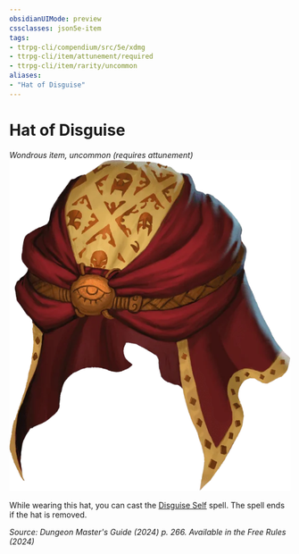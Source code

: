 ```yaml
---
obsidianUIMode: preview
cssclasses: json5e-item
tags:
- ttrpg-cli/compendium/src/5e/xdmg
- ttrpg-cli/item/attunement/required
- ttrpg-cli/item/rarity/uncommon
aliases: 
- "Hat of Disguise"
---
```

# Hat of Disguise
*Wondrous item, uncommon (requires attunement)*  
![](Misc%20Files/CLI/compendium/items/img/hat-of-disguise.webp#right)


While wearing this hat, you can cast the [Disguise Self](Misc%20Files/CLI/compendium/spells/disguise-self-xphb.md) spell. The spell ends if the hat is removed.

*Source: Dungeon Master's Guide (2024) p. 266. Available in the Free Rules (2024)*